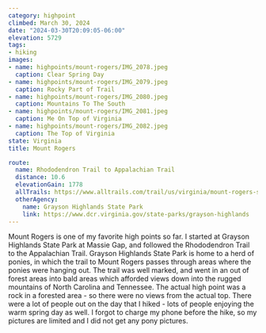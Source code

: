 ```yaml
---
category: highpoint
climbed: March 30, 2024
date: "2024-03-30T20:09:05-06:00"
elevation: 5729
tags: 
- hiking
images:
- name: highpoints/mount-rogers/IMG_2078.jpeg
  caption: Clear Spring Day
- name: highpoints/mount-rogers/IMG_2079.jpeg
  caption: Rocky Part of Trail
- name: highpoints/mount-rogers/IMG_2080.jpeg
  caption: Mountains To The South
- name: highpoints/mount-rogers/IMG_2081.jpeg
  caption: Me On Top of Virginia
- name: highpoints/mount-rogers/IMG_2082.jpeg
  caption: The Top of Virginia
state: Virginia
title: Mount Rogers

route:
  name: Rhododendron Trail to Appalachian Trail
  distance: 10.6
  elevationGain: 1778
  allTrails: https://www.alltrails.com/trail/us/virginia/mount-rogers-spur-via-appalachian-trail
  otherAgency: 
    name: Grayson Highlands State Park
    link: https://www.dcr.virginia.gov/state-parks/grayson-highlands
---
```

Mount Rogers is one of my favorite high points so far.  I started at Grayson Highlands State Park at Massie Gap, and followed the Rhododendron Trail to the Appalachian Trail.  Grayson Highlands State Park is home to a herd of ponies, in which the trail to Mount Rogers passes through areas where the ponies were hanging out.  The trail was well marked, and went in an out of forest areas into bald areas which afforded views down into the rugged mountains of North Carolina and Tennessee.  The actual high point was a rock in a forested area - so there were no views from the actual top.  There were a lot of people out on the day that I hiked - lots of people enjoying the warm spring day as well.  I forgot to charge my phone before the hike, so my pictures are limited and I did not get any pony pictures.